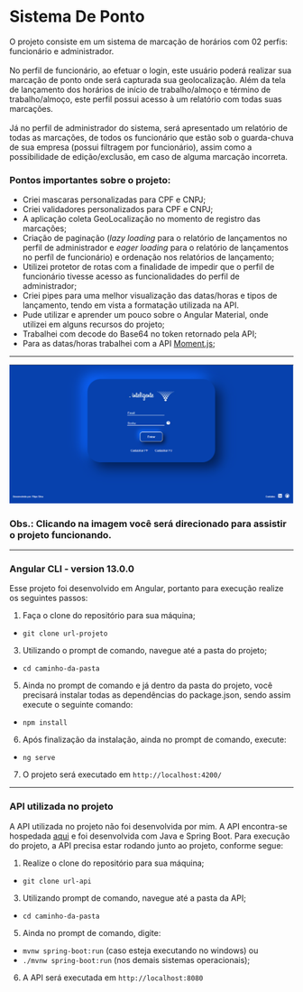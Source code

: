 # Sistema De Ponto
O projeto consiste em um sistema de marcação de horários com 02 perfis: funcionário e administrador.<br/>
<br/>
No perfil de funcionário, ao efetuar o login, este usuário poderá realizar sua marcação de ponto onde será capturada sua geolocalização. Além da tela de lançamento dos horários de início de trabalho/almoço e término de trabalho/almoço, este perfil possui acesso à um relatório com todas suas marcações.<br/>
<br/>
Já no perfil de administrador do sistema, será apresentado um relatório de todas as marcações, de todos os funcionário que estão sob o guarda-chuva de sua empresa (possui filtragem por funcionário), assim como a possibilidade de edição/exclusão, em caso de alguma marcação incorreta.

### Pontos importantes sobre o projeto:
* Criei mascaras personalizadas para CPF e CNPJ;
* Criei validadores personalizados para CPF e CNPJ;
* A aplicação coleta GeoLocalização no momento de registro das marcações;
* Criação de paginação (*lazy loading* para o relatório de lançamentos no perfil de administrador e *eager loading* para o relatório de lançamentos no perfíl de funcionário) e ordenação nos relatórios de lançamento;
* Utilizei protetor de rotas com a finalidade de impedir que o perfil de funcionário tivesse acesso as funcionalidades do perfil de administrador;
* Criei pipes para uma melhor visualização das datas/horas e tipos de lançamento, tendo em vista a formatação utilizada na API.
* Pude utilizar e aprender um pouco sobre o Angular Material, onde utilizei em alguns recursos do projeto;
* Trabalhei com decode do Base64 no token retornado pela API;
* Para as datas/horas trabalhei com a API [Moment.js](https://momentjs.com/docs/);

__________________________________________________________________________________________________________

[![Vídeo de utilização do site](/Capturar.PNG)](https://youtu.be/JegAVyZ7MGU)

### Obs.: Clicando na imagem você será direcionado para assistir o projeto funcionando.

__________________________________________________________________________________________________________

### Angular CLI - version 13.0.0
Esse projeto foi desenvolvido em Angular, portanto para execução realize os seguintes passos:

1. Faça o clone do repositório para sua máquina;
* `git clone url-projeto`
3. Utilizando o prompt de comando, navegue até a pasta do projeto;
* `cd caminho-da-pasta`
5. Ainda no prompt de comando e já dentro da pasta do projeto, você precisará instalar todas as dependências do package.json, sendo assim execute o seguinte comando:
* `npm install`
6. Após finalização da instalação, ainda no prompt de comando, execute:
* `ng serve`
7. O projeto será executado em `http://localhost:4200/`

________________________________________________________________________________________________________________

### API utilizada no projeto
A API utilizada no projeto não foi desenvolvida por mim. A API encontra-se hospedada [aqui](https://github.com/m4rciosouza/ponto-inteligente-api-curso-angular-v2) e foi desenvolvida com Java e Spring Boot. Para execução do projeto, a API precisa estar rodando junto ao projeto, conforme segue:

1. Realize o clone do repositório para sua máquina;
* `git clone url-api`
3. Utilizando prompt de comando, navegue até a pasta da API;
* `cd caminho-da-pasta`
5. Ainda no prompt de comando, digite:
* `mvnw spring-boot:run` (caso esteja executando no windows) ou
* `./mvnw spring-boot:run` (nos demais sistemas operacionais);
6. A API será executada em `http://localhost:8080`
